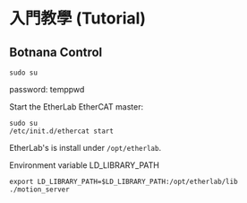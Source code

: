 # 入門教學 (Tutorial)
## Botnana Control

    sudo su

password: temppwd

Start the EtherLab EtherCAT master:

    sudo su
    /etc/init.d/ethercat start

EtherLab's is install under `/opt/etherlab`.

Environment variable LD_LIBRARY_PATH

    export LD_LIBRARY_PATH=$LD_LIBRARY_PATH:/opt/etherlab/lib
    ./motion_server
